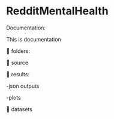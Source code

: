 # RedditMentalHealth

Documentation:


This is documentation

📁 folders:


📁 source


📁 results:


-json outputs

-plots


📁 datasets


